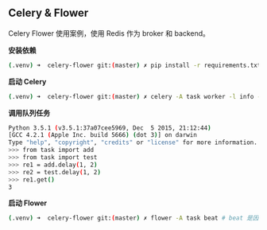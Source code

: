 ## Celery & Flower

Celery Flower 使用案例，使用 Redis 作为 broker 和 backend。

**安装依赖**

```bash
(.venv) ➜  celery-flower git:(master) ✗ pip install -r requirements.txt
```

**启动 Celery**

```bash
(.venv) ➜  celery-flower git:(master) ✗ celery -A task worker -l info -B # -B 是因为有定时任务
```

**调用队列任务**

```bash
Python 3.5.1 (v3.5.1:37a07cee5969, Dec  5 2015, 21:12:44)
[GCC 4.2.1 (Apple Inc. build 5666) (dot 3)] on darwin
Type "help", "copyright", "credits" or "license" for more information.
>>> from task import add
>>> from task import test
>>> re1 = add.delay(1, 2)
>>> re2 = test.delay(1, 2)
>>> re1.get()
3
```

**启动 Flower**

```bash
(.venv) ➜  celery-flower git:(master) ✗ flower -A task beat # beat 是因为设置了定时任务，需要做心跳
```

